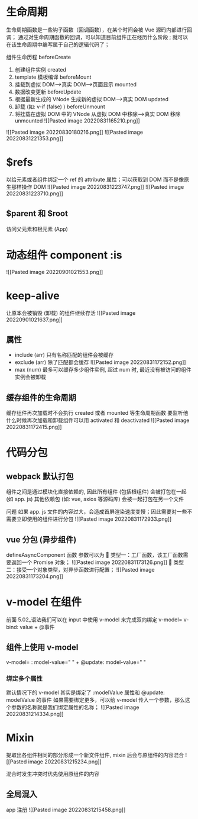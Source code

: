 # 生命周期
生命周期函数是一些钩子函数（回调函数），在某个时间会被 Vue 源码内部进行回调；
通过对生命周期函数的回调，可以知道目前组件正在经历什么阶段 ;
就可以在该生命周期中编写属于自己的逻辑代码了；

组件生命历程
beforeCreate 
1. 创建组件实例
created
2. template 模板编译
beforeMount
3. 挂载到虚拟 DOM-->真实 DOM-->页面显示
mounted
4. 数据改变更新
beforeUpdate
5. 根据最新生成的 VNode 生成新的虚拟 DOM-->真实 DOM
updated
6. 卸载 (如: v-if (false) )
 beforeUnmount
7. 将挂载在虚拟 DOM 中的 VNode 从虚拟 DOM 中移除-->真实 DOM 移除  
unmounted
![[Pasted image 20220831165210.png]]

![[Pasted image 20220830180216.png]]
![[Pasted image 20220831221353.png]]
# $refs
以给元素或者组件绑定一个 ref 的 attribute 属性；可以获取到 DOM 而不是像原生那样操作 DOM
![[Pasted image 20220831223747.png]]
![[Pasted image 20220831223710.png]]
## $parent 和 $root
访问父元素和根元素 (App)

# 动态组件 component :is
![[Pasted image 20220901021553.png]]

# keep-alive
让原本会被销毁 (卸载) 的组件继续存活
![[Pasted image 20220901021637.png]]
## 属性
- include (arr) 只有名称匹配的组件会被缓存
- exclude (arr) 除了匹配都会缓存 ![[Pasted image 20220831172152.png]]
- max (num) 最多可以缓存多少组件实例, 超过 num 时, 最近没有被访问的组件实例会被卸载

## 缓存组件的生命周期
缓存组件再次加载时不会执行 created 或者 mounted 等生命周期函数
要监听他什么时候再次加载和卸载组件可以用 activated 和 deactivated 
![[Pasted image 20220831172415.png]]

# 代码分包
## webpack 默认打包
组件之间是通过模块化直接依赖的, 因此所有组件 (包括根组件) 会被打包在一起 (如 app. js)
其他依赖包 (如: vue, axios 等源码库) 会被一起打包在另一个文件

问题
如果 app. js 文件的内容过大，会造成首屏渲染速度变慢；因此需要对一些不需要立即使用的组件进行分包
![[Pasted image 20220831172933.png]]

## vue 分包 (异步组件)
defineAsyncComponent 函数
参数可以为
 类型一：工厂函数，该工厂函数需要返回一个 Promise 对象； ![[Pasted image 20220831173126.png]]
 类型二：接受一个对象类型，对异步函数进行配置； ![[Pasted image 20220831173204.png]]

# v-model 在组件
前面 5.02_语法我们可以在 input 中使用 v-model 来完成双向绑定
v-model= v-bind: value + @事件

## 组件上使用 v-model
v-model= : model-value=" " + @update: model-value=" "

### 绑定多个属性
默认情况下的 v-model 其实是绑定了 :modelValue 属性和 @update: modelValue 的事件
如果需要绑定更多，可以给 v-model 传入一个参数，那么这个参数的名称就是我们绑定属性的名称；
![[Pasted image 20220831214334.png]]

# Mixin
提取出各组件相同的部分形成一个新文件组件, mixin 后会与原组件的内容混合
![[Pasted image 20220831215234.png]]

 混合时发生冲突时优先使用原组件的内容

## 全局混入
app 注册
![[Pasted image 20220831215458.png]]